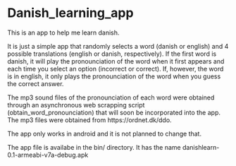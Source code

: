 # Danish_learning_app
<p>This is an app to help me learn danish.</p>
<p>It is just a simple app that randomly selects a word (danish or english) and 4 possible translations (english or danish, respectively). If the first word is danish, it will play the pronounciation of the word when it first appears and each time you select an option (incorrect or correct). If, however, the word is in english, it only plays the pronounciation of the word when you guess the correct answer.</p>
<p>The mp3 sound files of the pronounciation of each word were obtained through an asynchronous web scrapping script (obtain_word_pronounciation) that will soon be incorporated into the app. The mp3 files were obtained from https://ordnet.dk/ddo.</p>
<p>The app only works in android and it is not planned to change that.</p>
<p>The app file is availabe in the bin/ directory. It has the name danishlearn-0.1-armeabi-v7a-debug.apk </p>
